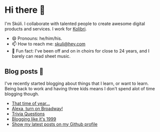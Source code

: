 # Hi there 👋

I'm Skúli. I collaborate with talented people to create awesome digital products and services. I work for <a href="https://kolibri.is">Kolibri</a>.

- 😄 Pronouns: he/him/his.
- 📫 How to reach me: <a href="mailto:skuli@hey.com">skuli@hey.com</a>
- 🙈 Fun fact: I've been off and on in choirs for close to 24 years, and I barely can read sheet music.

## Blog posts 📒

I've recently started blogging about things that I learn, or want to learn. Being back to work and having three kids means I don't spend alot of time blogging though.

<!-- BLOG-POST-LIST:START -->
- [That time of year...](https://arnlaugsson.info/posts/2020/12/thattimeofyear/)
- [Alexa, turn on Broadway!](https://arnlaugsson.info/posts/2020/10/homeautomation/)
- [Trivia Questions](https://arnlaugsson.info/posts/2020/09/triviagame/)
- [Blogging like it's 1999](https://arnlaugsson.info/posts/2020/09/blogsystem/)
- [Show my latest posts on my Github profile](https://arnlaugsson.info/posts/2020/09/blogflow/)
<!-- BLOG-POST-LIST:END -->
